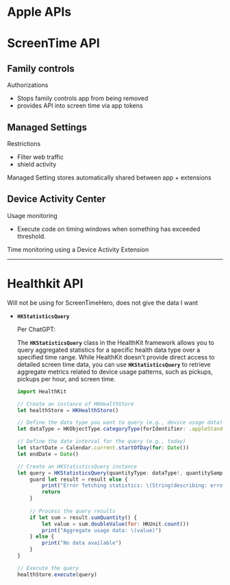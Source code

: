 # Apple APIs

# ScreenTime API

## Family controls

Authorizations

- Stops family controls app from being removed
- provides API into screen time via app tokens

## Managed Settings

Restrictions

- Filter web traffic
- shield activity

Managed Setting stores automatically shared between app + extensions

## Device Activity Center

Usage monitoring

- Execute code on timing windows when something has exceeded threshold.

Time monitoring using a Device Activity Extension

---

# Healthkit API

Will not be using for ScreenTimeHero, does not give the data I want

- **`HKStatisticsQuery`**
    
    
    Per ChatGPT:
    
    The **`HKStatisticsQuery`** class in the HealthKit framework allows you to query aggregated statistics for a specific health data type over a specified time range. While HealthKit doesn't provide direct access to detailed screen time data, you can use **`HKStatisticsQuery`** to retrieve aggregate metrics related to device usage patterns, such as pickups, pickups per hour, and screen time.
    
    ```jsx
    import HealthKit
    
    // Create an instance of HKHealthStore
    let healthStore = HKHealthStore()
    
    // Define the data type you want to query (e.g., device usage data)
    let dataType = HKObjectType.categoryType(forIdentifier: .appleStandHour)
    
    // Define the date interval for the query (e.g., today)
    let startDate = Calendar.current.startOfDay(for: Date())
    let endDate = Date()
    
    // Create an HKStatisticsQuery instance
    let query = HKStatisticsQuery(quantityType: dataType!, quantitySamplePredicate: nil, options: .cumulativeSum, anchorDate: startDate, intervalComponents: DateComponents(day: 1)) { (query, result, error) in
        guard let result = result else {
            print("Error fetching statistics: \(String(describing: error))")
            return
        }
        
        // Process the query results
        if let sum = result.sumQuantity() {
            let value = sum.doubleValue(for: HKUnit.count())
            print("Aggregate usage data: \(value)")
        } else {
            print("No data available")
        }
    }
    
    // Execute the query
    healthStore.execute(query)
    ```